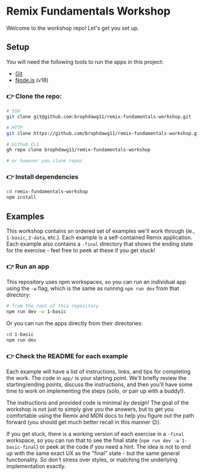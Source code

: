 # Remix Fundamentals Workshop

Welcome to the workshop repo! Let's get you set up.

## Setup

You will need the following tools to run the apps in this project:

- [Git](https://git-scm.com/)
- [Node.js](https://nodejs.org/en) (v18)

### 👉 Clone the repo:

```sh
# SSH
git clone git@github.com:brophdawg11/remix-fundamentals-workshop.git

# HTTP
git clone https://github.com/brophdawg11/remix-fundamentals-workshop.git

# Github CLI
gh repo clone brophdawg11/remix-fundamentals-workshop

# or however you clone repos
```

### 👉 Install dependencies

```sh
cd remix-fundamentals-workshop
npm install
```

## Examples

This workshop contains an ordered set of examples we'll work through (ie., `1-basic`, `2-data`, etc.). Each example is a self-contained Remix application. Each example also contains a `-final` directory that shows the ending state for the exercise - feel free to peek at these if you get stuck!

### 👉 Run an app

This repository uses npm workspaces, so you can run an individual app using the `-w` flag, which is the same as running `npm run dev` from that directory:

```sh
# from the root of this repository
npm run dev -w 1-basic
```

Or you can run the apps directly from their directories:

```sh
cd 1-basic
npm run dev
```

### 👉 Check the README for each example

Each example will have a list of instructions, links, and tips for completing the work. The code in `app/` is your starting point. We'll briefly review the starting/ending points, discuss the instructions, and then you'll have some time to work on implementing the steps (solo, or pair up with a buddy!).

The instructions and provided code is minimal _by design_! The goal of the workshop is not just to simply give you the answers, but to get you comfortable using the Remix and MDN docs to help you figure out the path forward (you should get much better recall in this manner 😉).

If you get stuck, there is a working version of each exercise in a `-final` workspace, so you can run that to see the final state (`npm run dev -w 1-basic-final`) or peek at the code if you need a hint. The idea is not to end up with the same exact UX as the "final" state - but the same general functionality. So don't stress over styles, or matching the underlying implementation exactly.
